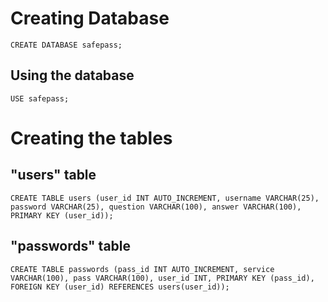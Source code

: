 # Creating Database
`CREATE DATABASE safepass;`

## Using the database
`USE safepass;`

# Creating the tables

## "users" table
`CREATE TABLE users (user_id INT AUTO_INCREMENT, username VARCHAR(25), password VARCHAR(25), question VARCHAR(100), answer VARCHAR(100), PRIMARY KEY (user_id));`

## "passwords" table
`CREATE TABLE passwords (pass_id INT AUTO_INCREMENT, service VARCHAR(100), pass VARCHAR(100), user_id INT, PRIMARY KEY (pass_id), FOREIGN KEY (user_id) REFERENCES users(user_id));`
